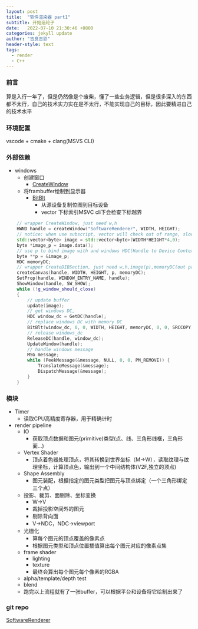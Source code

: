 ```yaml
---
layout: post
title:  "软件渲染器 part1"
subtitle: 开始造轮子
date:   2022-07-10 21:30:46 +0800
categories: jekyll update
author: "吉良吉影"
header-style: text
tags:
  - render
  - C++
---
```


### 前言

算是入行一年了，但是仍然像是个废柴，懂了一些业务逻辑，但是很多深入的东西都不太行，自己的技术实力实在是不太行，不能实现自己的目标，因此要精进自己的技术水平

### 环境配置

vscode + cmake + clang(MSVS CLI)

### 外部依赖

- windows
  - 创建窗口
    - [CreateWindow](https://docs.microsoft.com/en-us/previous-versions/windows/embedded/ms908192(v=msdn.10))
  - 将frambuffer绘制到显示器
    - [BitBlt](https://docs.microsoft.com/en-us/windows/win32/api/wingdi/nf-wingdi-bitblt)
      - 从源设备复制位图到目标设备
      - vector 下标索引MSVC cli下会检查下标越界

```	cpp
    // wrapper CreateWindow, just need w,h
    HWND handle = createWindow("SoftwareRenderer", WIDTH, HEIGHT);
    // notice: when use subscript, vector will check out of range, slow, use pointer
    std::vector<byte> image = std::vector<byte>(WIDTH*HEIGHT*4,0);
    byte *image_p = image.data();
    // use p to bind image with and windows HDC(Handle to Device Context)
    byte **p = &image_p;
    HDC memoryDC;
    // wrapper CreateDIBSection, just need w,h,image(p),memoryDC(out param)
    createCanvas(handle, WIDTH, HEIGHT, p, memoryDC);
    SetProp(handle, WINDOW_ENTRY_NAME, handle);
    ShowWindow(handle, SW_SHOW);
    while (!g_window_should_close)
    {
        // update buffer
        update(image);
        // get windows DC, 
        HDC window_dc = GetDC(handle);
        // replace windows DC with memory DC
        BitBlt(window_dc, 0, 0, WIDTH, HEIGHT, memoryDC, 0, 0, SRCCOPY);
        // release windows_dc        
        ReleaseDC(handle, window_dc);
        UpdateWindow(handle);        
        // handle windows message
        MSG message;
        while (PeekMessage(&message, NULL, 0, 0, PM_REMOVE)) {
            TranslateMessage(&message);
            DispatchMessage(&message);
        }
    }
```

### 模块
- Timer
  - 读取CPU高精度寄存器，用于精确计时
- render pipeline
  - IO
    - 获取顶点数据和图元(primitive)类型(点、线、三角形线框，三角形面...)
  - Vertex Shader
    - 顶点着色器处理顶点，将其转换到世界坐标（M->W），读取纹理与纹理坐标，计算顶点色，输出到一个中间结构体(V2F,独立的顶点)
  - Shape Assembly
    -  图元装配，根据指定的图元类型把图元与顶点绑定（一个三角形绑定三个点）
  - 投影、裁剪、面剔除、坐标变换
    - W->V
    - 裁掉投影空间外的图元
    - 剔除背向面
    - V->NDC，NDC->viewport
  - 光栅化
    - 算每个图元的顶点覆盖的像素点
    - 根据图元类型和顶点位置插值算出每个图元对应的像素点集
  - frame shader
    - lighting
    - texture
    - 最终会算出每个图元每个像素的RGBA
  - alpha/template/depth test
  - blend
  - 跑完以上流程就有了一张buffer，可以根据平台和设备将它绘制出来了

### git repo

[SoftwareRenderer](https://github.com/jinyuchencn/SoftwareRenderer)

